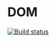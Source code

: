 # DOM 

[![Build status](https://ci.appveyor.com/api/projects/status/2vwehx30n6nx6p69?svg=true)](https://ci.appveyor.com/project/bugagi67/dom)